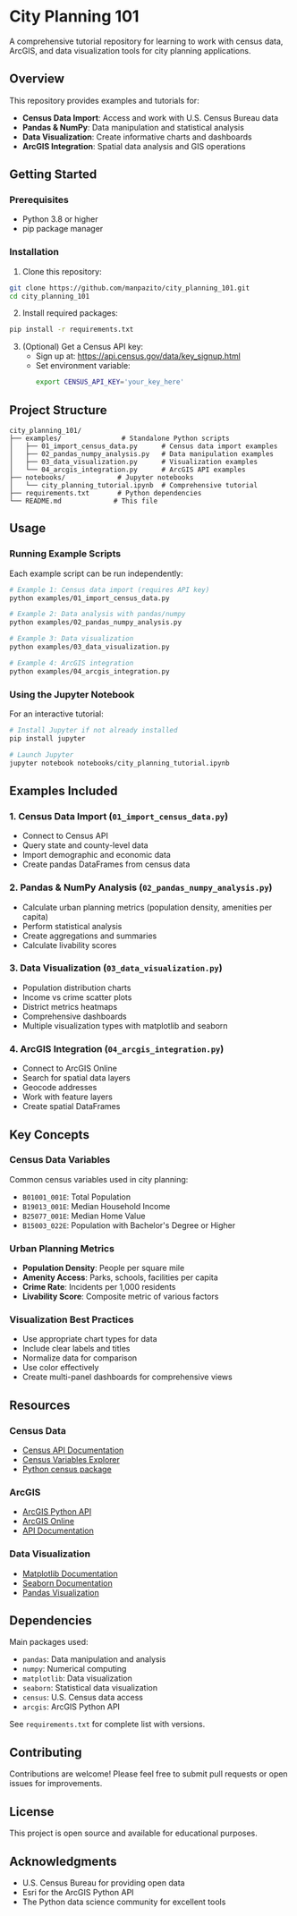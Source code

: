 # City Planning 101

A comprehensive tutorial repository for learning to work with census data, ArcGIS, and data visualization tools for city planning applications.

## Overview

This repository provides examples and tutorials for:
- **Census Data Import**: Access and work with U.S. Census Bureau data
- **Pandas & NumPy**: Data manipulation and statistical analysis
- **Data Visualization**: Create informative charts and dashboards
- **ArcGIS Integration**: Spatial data analysis and GIS operations

## Getting Started

### Prerequisites

- Python 3.8 or higher
- pip package manager

### Installation

1. Clone this repository:
```bash
git clone https://github.com/manpazito/city_planning_101.git
cd city_planning_101
```

2. Install required packages:
```bash
pip install -r requirements.txt
```

3. (Optional) Get a Census API key:
   - Sign up at: https://api.census.gov/data/key_signup.html
   - Set environment variable:
     ```bash
     export CENSUS_API_KEY='your_key_here'
     ```

## Project Structure

```
city_planning_101/
├── examples/               # Standalone Python scripts
│   ├── 01_import_census_data.py      # Census data import examples
│   ├── 02_pandas_numpy_analysis.py   # Data manipulation examples
│   ├── 03_data_visualization.py      # Visualization examples
│   └── 04_arcgis_integration.py      # ArcGIS API examples
├── notebooks/             # Jupyter notebooks
│   └── city_planning_tutorial.ipynb  # Comprehensive tutorial
├── requirements.txt       # Python dependencies
└── README.md             # This file
```

## Usage

### Running Example Scripts

Each example script can be run independently:

```bash
# Example 1: Census data import (requires API key)
python examples/01_import_census_data.py

# Example 2: Data analysis with pandas/numpy
python examples/02_pandas_numpy_analysis.py

# Example 3: Data visualization
python examples/03_data_visualization.py

# Example 4: ArcGIS integration
python examples/04_arcgis_integration.py
```

### Using the Jupyter Notebook

For an interactive tutorial:

```bash
# Install Jupyter if not already installed
pip install jupyter

# Launch Jupyter
jupyter notebook notebooks/city_planning_tutorial.ipynb
```

## Examples Included

### 1. Census Data Import (`01_import_census_data.py`)
- Connect to Census API
- Query state and county-level data
- Import demographic and economic data
- Create pandas DataFrames from census data

### 2. Pandas & NumPy Analysis (`02_pandas_numpy_analysis.py`)
- Calculate urban planning metrics (population density, amenities per capita)
- Perform statistical analysis
- Create aggregations and summaries
- Calculate livability scores

### 3. Data Visualization (`03_data_visualization.py`)
- Population distribution charts
- Income vs crime scatter plots
- District metrics heatmaps
- Comprehensive dashboards
- Multiple visualization types with matplotlib and seaborn

### 4. ArcGIS Integration (`04_arcgis_integration.py`)
- Connect to ArcGIS Online
- Search for spatial data layers
- Geocode addresses
- Work with feature layers
- Create spatial DataFrames

## Key Concepts

### Census Data Variables

Common census variables used in city planning:
- `B01001_001E`: Total Population
- `B19013_001E`: Median Household Income
- `B25077_001E`: Median Home Value
- `B15003_022E`: Population with Bachelor's Degree or Higher

### Urban Planning Metrics

- **Population Density**: People per square mile
- **Amenity Access**: Parks, schools, facilities per capita
- **Crime Rate**: Incidents per 1,000 residents
- **Livability Score**: Composite metric of various factors

### Visualization Best Practices

- Use appropriate chart types for data
- Include clear labels and titles
- Normalize data for comparison
- Use color effectively
- Create multi-panel dashboards for comprehensive views

## Resources

### Census Data
- [Census API Documentation](https://www.census.gov/data/developers/data-sets.html)
- [Census Variables Explorer](https://api.census.gov/data.html)
- [Python census package](https://github.com/datamade/census)

### ArcGIS
- [ArcGIS Python API](https://developers.arcgis.com/python/)
- [ArcGIS Online](https://www.arcgis.com/)
- [API Documentation](https://developers.arcgis.com/python/api-reference/)

### Data Visualization
- [Matplotlib Documentation](https://matplotlib.org/)
- [Seaborn Documentation](https://seaborn.pydata.org/)
- [Pandas Visualization](https://pandas.pydata.org/docs/user_guide/visualization.html)

## Dependencies

Main packages used:
- `pandas`: Data manipulation and analysis
- `numpy`: Numerical computing
- `matplotlib`: Data visualization
- `seaborn`: Statistical data visualization
- `census`: U.S. Census data access
- `arcgis`: ArcGIS Python API

See `requirements.txt` for complete list with versions.

## Contributing

Contributions are welcome! Please feel free to submit pull requests or open issues for improvements.

## License

This project is open source and available for educational purposes.

## Acknowledgments

- U.S. Census Bureau for providing open data
- Esri for the ArcGIS Python API
- The Python data science community for excellent tools
